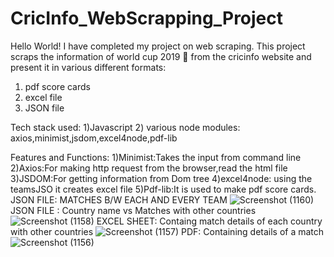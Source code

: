 # CricInfo_WebScrapping_Project
Hello World!
I have completed my project on web scraping.
This project scraps the information of world cup 2019 🏏 from the cricinfo website and present it in various different formats:
1) pdf score cards
2) excel file
3) JSON file

Tech stack used:
1)Javascript
2) various node modules: axios,minimist,jsdom,excel4node,pdf-lib

Features and Functions:
1)Minimist:Takes the input from command line
2)Axios:For making http request from the browser,read the html file
3)JSDOM:For getting information from Dom tree
4)excel4node: using the teamsJSO it creates excel file
5)Pdf-lib:It is used to make pdf score cards.
JSON FILE: MATCHES B/W EACH AND EVERY TEAM
![Screenshot (1160)](https://user-images.githubusercontent.com/69108180/147871738-6ffc8425-163f-4dc2-80c2-7c556d86c23d.png)
JSON FILE : Country name vs Matches with other countries
![Screenshot (1158)](https://user-images.githubusercontent.com/69108180/147871826-9efd8b87-9fbe-4722-84ec-a5c93e7b4e35.png)
EXCEL SHEET: Containg match details of each country with other countries
![Screenshot (1157)](https://user-images.githubusercontent.com/69108180/147871861-3759cccd-7d7e-4f00-b135-5e54129880c7.png)
PDF: Containing details of a match
![Screenshot (1156)](https://user-images.githubusercontent.com/69108180/147871866-fff8486a-b710-47d6-910b-67849bcc7c52.png)

